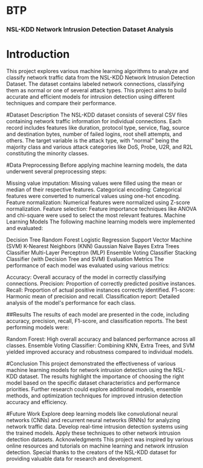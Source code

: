 # BTP
### NSL-KDD Network Intrusion Detection Dataset Analysis
# Introduction
This project explores various machine learning algorithms to analyze and classify network traffic data from the NSL-KDD Network Intrusion Detection Dataset. The dataset contains labeled network connections, classifying them as normal or one of several attack types. This project aims to build accurate and efficient models for intrusion detection using different techniques and compare their performance.

#Dataset Description
The NSL-KDD dataset consists of several CSV files containing network traffic information for individual connections. Each record includes features like duration, protocol type, service, flag, source and destination bytes, number of failed logins, root shell attempts, and others. The target variable is the attack type, with "normal" being the majority class and various attack categories like DoS, Probe, U2R, and R2L constituting the minority classes.

#Data Preprocessing
Before applying machine learning models, the data underwent several preprocessing steps:

Missing value imputation: Missing values were filled using the mean or median of their respective features.
Categorical encoding: Categorical features were converted to numerical values using one-hot encoding.
Feature normalization: Numerical features were normalized using Z-score normalization.
Feature selection: Feature importance techniques like ANOVA and chi-square were used to select the most relevant features.
Machine Learning Models
The following machine learning models were implemented and evaluated:

Decision Tree
Random Forest
Logistic Regression
Support Vector Machine (SVM)
K-Nearest Neighbors (KNN)
Gaussian Naive Bayes
Extra Trees Classifier
Multi-Layer Perceptron (MLP)
Ensemble Voting Classifier
Stacking Classifier (with Decision Tree and SVM)
Evaluation Metrics
The performance of each model was evaluated using various metrics:

Accuracy: Overall accuracy of the model in correctly classifying connections.
Precision: Proportion of correctly predicted positive instances.
Recall: Proportion of actual positive instances correctly identified.
F1-score: Harmonic mean of precision and recall.
Classification report: Detailed analysis of the model's performance for each class.

##Results
The results of each model are presented in the code, including accuracy, precision, recall, F1-score, and classification reports. The best performing models were:

Random Forest: High overall accuracy and balanced performance across all classes.
Ensemble Voting Classifier: Combining KNN, Extra Trees, and SVM yielded improved accuracy and robustness compared to individual models.

#Conclusion
This project demonstrated the effectiveness of various machine learning models for network intrusion detection using the NSL-KDD dataset. The results highlight the importance of choosing the right model based on the specific dataset characteristics and performance priorities. Further research could explore additional models, ensemble methods, and optimization techniques for improved intrusion detection accuracy and efficiency.

#Future Work
Explore deep learning models like convolutional neural networks (CNNs) and recurrent neural networks (RNNs) for analyzing network traffic data.
Develop real-time intrusion detection systems using the trained models.
Apply these techniques to other network intrusion detection datasets.
Acknowledgments
This project was inspired by various online resources and tutorials on machine learning and network intrusion detection. Special thanks to the creators of the NSL-KDD dataset for providing valuable data for research and development.
